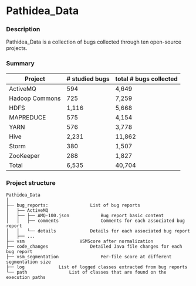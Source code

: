 # Pathidea_Data

### Description
Pathidea_Data is a collection of bugs collected through ten open-source projects.

### Summary

|Project|# studied bugs|total # bugs collected|
|---|---|---|
|ActiveMQ|594|4,649|
|Hadoop Commons|725|7,259| 
|HDFS|1,116|5,668|
|MAPREDUCE|575|4,154|
|YARN|576|3,778|
|Hive|2,231|11,862|
|Storm|380|1,507|
|ZooKeeper|288|1,827|
|Total|6,535|40,704|

### Project structure

```
Pathidea_Data
│
├── bug_reports:				List of bug reports
│   ├── ActiveMQ	
│   ├── ├── AMQ-100.json			Bug report basic content
│   │   ├── comments				Comments for each associated bug report
│   │   └── details				Details for each associated bug report
│   ├── ...
├── vsm						VSMScore after normalization
├── code_changes				Detailed Java file changes for each bug report 
├── vsm_segmentation				Per-file score at different segmentation size
├── log				List of logged classes extracted from bug reports
└── path				List of classes that are found on the execution paths
```
